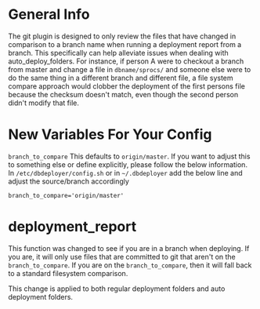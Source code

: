 # General Info
The git plugin is designed to only review the files that have changed in comparison to a branch name when running a deployment report from a branch. This specifically can help alleviate issues when dealing with auto_deploy_folders. For instance, if person A were to checkout a branch from master and change a file in `dbname/sprocs/` and someone else were to do the same thing in a different branch and different file, a file system compare approach would clobber the deployment of the first persons file because the checksum doesn't match, even though the second person didn't modify that file.

# New Variables For Your Config
`branch_to_compare` This defaults to `origin/master`. If you want to adjust this to something else or define explicitly, please follow the below information.
In `/etc/dbdeployer/config.sh` or in `~/.dbdeployer` add the below line and adjust the source/branch accordingly
```
branch_to_compare='origin/master'
```

# deployment_report
This function was changed to see if you are in a branch when deploying. If you are, it will only use files that are committed to git that aren't on the `branch_to_compare`. If you are on the `branch_to_compare`, then it will fall back to a standard filesystem comparison.

This change is applied to both regular deployment folders and auto deployment folders.
